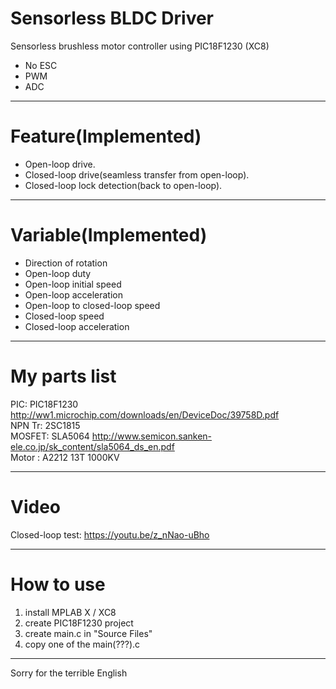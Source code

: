 # Sensorless BLDC Driver
Sensorless brushless motor controller using PIC18F1230 (XC8)  
* No ESC  
* PWM  
* ADC  

-------------------------------------------
# Feature(Implemented)  
* Open-loop drive.  
* Closed-loop drive(seamless transfer from open-loop).  
* Closed-loop lock detection(back to open-loop).  

-------------------------------------------
# Variable(Implemented)  
* Direction of rotation  
* Open-loop duty  
* Open-loop initial speed  
* Open-loop acceleration  
* Open-loop to closed-loop speed  
* Closed-loop speed  
* Closed-loop acceleration  

-------------------------------------------
# My parts list  
PIC: PIC18F1230 http://ww1.microchip.com/downloads/en/DeviceDoc/39758D.pdf  
NPN Tr: 2SC1815  
MOSFET: SLA5064 http://www.semicon.sanken-ele.co.jp/sk_content/sla5064_ds_en.pdf  
Motor : A2212 13T 1000KV  

-------------------------------------------
# Video  
Closed-loop test: https://youtu.be/z_nNao-uBho  

-------------------------------------------
# How to use  
1. install MPLAB X / XC8  
2. create PIC18F1230 project  
3. create main.c in "Source Files"  
4. copy one of the main(???).c  

-------------------------------------------
Sorry for the terrible English  
